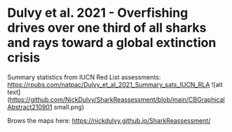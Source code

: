 # Dulvy et al. 2021 - Overfishing drives over one third of all sharks and rays toward a global extinction crisis
Summary statistics from IUCN Red List assessments: https://rpubs.com/natpac/Dulvy_et_al_2021_Summary_sats_IUCN_RLA
![alt text](https://github.com/NickDulvy/SharkReassessment/blob/main/CBGraphicalAbstract210901 small.png)

Brows the maps here: https://nickdulvy.github.io/SharkReassessment/
